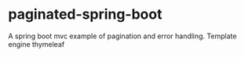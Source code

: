# paginated-spring-boot

A spring boot mvc example of pagination and error handling. 
Template engine thymeleaf
